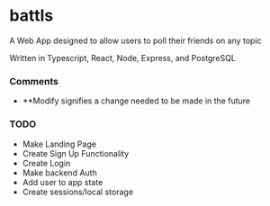 # battls
A Web App designed to allow users to poll their friends on any topic

Written in Typescript, React, Node, Express, and PostgreSQL


### Comments
* **Modify signifies a change needed to be made in the future


### TODO
* Make Landing Page
* Create Sign Up Functionality
* Create Login
* Make backend Auth
* Add user to app state
* Create sessions/local storage
